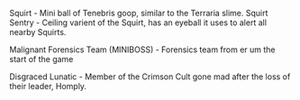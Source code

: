 Squirt - Mini ball of Tenebris goop, similar to the Terraria slime.
Squirt Sentry - Ceiling varient of the Squirt, has an eyeball it uses to alert all nearby Squirts.

Malignant Forensics Team (MINIBOSS) - Forensics team from er um the start of the game

Disgraced Lunatic - Member of the Crimson Cult gone mad after the loss of their leader, Homply.


